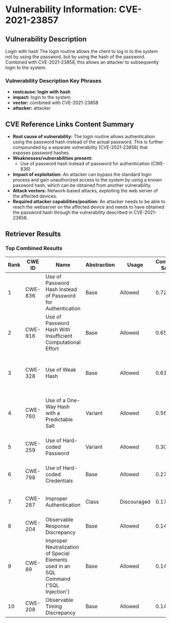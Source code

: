 # Vulnerability Information: CVE-2021-23857

## Vulnerability Description
Login with hash The login routine allows the client to log in to the system not by using the password, but by using the hash of the password. Combined with CVE-2021-23858, this allows an attacker to subsequently login to the system.

### Vulnerability Description Key Phrases
- **rootcause:** **login with hash**
- **impact:** login to the system
- **vector:** combined with CVE-2021-23858
- **attacker:** attacker

## CVE Reference Links Content Summary
- **Root cause of vulnerability:** The login routine allows authentication using the password hash instead of the actual password. This is further compounded by a separate vulnerability (CVE-2021-23858) that exposes password hashes.
- **Weaknesses/vulnerabilities present:**
    - Use of password hash instead of password for authentication (CWE-836)
- **Impact of exploitation:** An attacker can bypass the standard login process and gain unauthorized access to the system by using a known password hash, which can be obtained from another vulnerability.
- **Attack vectors:** Network-based attacks, exploiting the web server of the affected devices.
- **Required attacker capabilities/position:** An attacker needs to be able to reach the webserver on the affected device and needs to have obtained the password hash through the vulnerability described in CVE-2021-23858.

## Retriever Results

### Top Combined Results

| Rank | CWE ID | Name | Abstraction | Usage | Combined Score | Retrievers | Individual Scores |
|------|--------|------|-------------|-------|---------------|------------|-------------------|
| 1 | CWE-836 | Use of Password Hash Instead of Password for Authentication | Base | Allowed | 0.7274 | dense, sparse, graph | dense: 0.631, sparse: 0.338, graph: 0.611 |
| 2 | CWE-916 | Use of Password Hash With Insufficient Computational Effort | Base | Allowed | 0.6595 | dense, sparse, graph | dense: 0.562, sparse: 0.276, graph: 0.616 |
| 3 | CWE-328 | Use of Weak Hash | Base | Allowed | 0.6125 | dense, sparse, graph | dense: 0.489, sparse: 0.264, graph: 0.607 |
| 4 | CWE-760 | Use of a One-Way Hash with a Predictable Salt | Variant | Allowed | 0.5660 | dense, sparse, graph | dense: 0.547, sparse: 0.251, graph: 0.548 |
| 5 | CWE-259 | Use of Hard-coded Password | Variant | Allowed | 0.3042 | sparse, graph | sparse: 0.265, graph: 0.498 |
| 6 | CWE-798 | Use of Hard-coded Credentials | Base | Allowed | 0.2770 | sparse, graph | sparse: 0.259, graph: 0.361 |
| 7 | CWE-287 | Improper Authentication | Class | Discouraged | 0.1701 | dense, sparse | dense: 0.459, sparse: 0.262 |
| 8 | CWE-204 | Observable Response Discrepancy | Base | Allowed | 0.1485 | sparse | sparse: 0.260 |
| 9 | CWE-89 | Improper Neutralization of Special Elements used in an SQL Command ('SQL Injection') | Base | Allowed | 0.1469 | sparse | sparse: 0.257 |
| 10 | CWE-208 | Observable Timing Discrepancy | Base | Allowed | 0.1432 | sparse | sparse: 0.250 |

